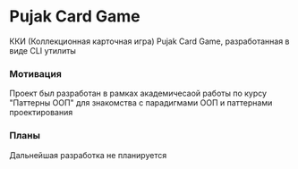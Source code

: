 # Pujak Card Game
ККИ (Коллекционная карточная игра) Pujak Card Game, разработанная в виде СLI утилиты
### Мотивация
Проект был разработан в рамках академичесаой работы по курсу "Паттерны ООП" для знакомства с парадигмами ООП и паттернами проектирования
### Планы
Дальнейшая разработка не планируется
